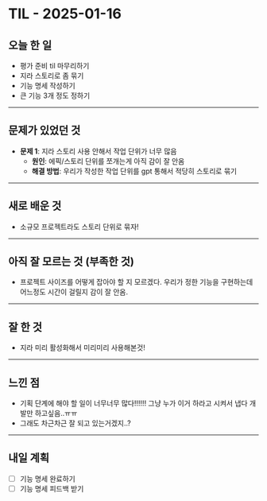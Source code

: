 # TIL - 2025-01-16

## 오늘 한 일

-   평가 준비 til 마무리하기
-   지라 스토리로 좀 묶기
-   기능 명세 작성하기
-   큰 기능 3개 정도 정하기

---

## 문제가 있었던 것

-   **문제 1**: 지라 스토리 사용 안해서 작업 단위가 너무 많음
    -   **원인**: 에픽/스토리 단위를 쪼개는게 아직 감이 잘 안옴
    -   **해결 방법**: 우리가 작성한 작업 단위를 gpt 통해서 적당히 스토리로 묶기

---

## 새로 배운 것

-   소규모 프로젝트라도 스토리 단위로 묶자!

---

## 아직 잘 모르는 것 (부족한 것)

-   프로젝트 사이즈를 어떻게 잡아야 할 지 모르겠다. 우리가 정한 기능을 구현하는데 어느정도 시간이 걸릴지 감이 잘 안옴.

---

## 잘 한 것

-   지라 미리 활성화해서 미리미리 사용해본것!

---

## 느낀 점

-   기획 단계에 해야 할 일이 너무너무 많다!!!!!! 그냥 누가 이거 하라고 시켜서 냅다 개발만 하고싶음..ㅠㅠ
-   그래도 차근차근 잘 되고 있는거겠지..?

---

## 내일 계획

-   [ ] 기능 명세 완료하기
-   [ ] 기능 명세 피드백 받기

